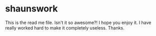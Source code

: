 # shaunswork

This is the read me file.  Isn't it so awesome?!  I hope you enjoy it.  I have really worked hard to make it completely useless.  Thanks.
